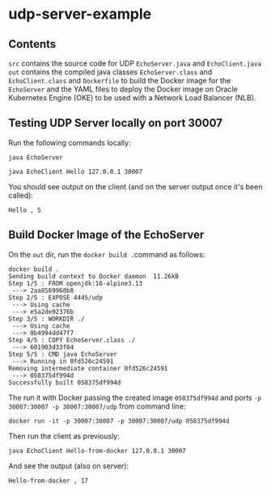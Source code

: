 # udp-server-example

## Contents

``src`` contains the source code for UDP ``EchoServer.java`` and ``EchoClient.java`` 
``out`` contains the compiled java classes ``EchoServer.class`` and ``EchoClient.class`` and ``Dockerfile`` to build the Docker image for the ``EchoServer`` and the YAML files to deploy the Docker image on Oracle Kubernetes Engine (OKE) to be used with a Network Load Balancer (NLB).

## Testing UDP Server locally on port 30007

Run the following commands locally:

```
java EchoServer
```

```
java EchoClient Hello 127.0.0.1 30007
```

You should see output on the client (and on the server output once it's been called):

```
Hello , 5
```

## Build Docker Image of the EchoServer

On the ``out`` dir, run the ``docker build .``command as follows:


```
docker build .
Sending build context to Docker daemon  11.26kB
Step 1/5 : FROM openjdk:16-alpine3.13
 ---> 2aa8569968b8
Step 2/5 : EXPOSE 4445/udp
 ---> Using cache
 ---> e5a2de92376b
Step 3/5 : WORKDIR ./
 ---> Using cache
 ---> 0b4994dd47f7
Step 4/5 : COPY EchoServer.class ./
 ---> 601903d33f04
Step 5/5 : CMD java EchoServer
 ---> Running in 0fd526c24591
Removing intermediate container 0fd526c24591
 ---> 058375df994d
Successfully built 058375df994d
```

The run it with Docker passing the created image ``058375df994d`` and ports ``-p 30007:30007 -p 30007:30007/udp`` from command line:

```
docker run -it -p 30007:30007 -p 30007:30007/udp 058375df994d
```

Then run the client as previously:

```
java EchoClient Hello-from-docker 127.0.0.1 30007
```

And see the output (also on server):

```
Hello-from-docker , 17
```
